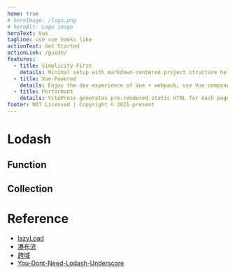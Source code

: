 ```yaml
---
home: true
# heroImage: /logo.png
# heroAlt: Logo image
heroText: Vue
tagline: use vue hooks like
actionText: Get Started
actionLink: /guide/
features:
  - title: Simplicity First
    details: Minimal setup with markdown-centered project structure helps you focus on writing.
  - title: Vue-Powered
    details: Enjoy the dev experience of Vue + webpack, use Vue components in markdown, and develop custom themes with Vue.
  - title: Performant
    details: VitePress generates pre-rendered static HTML for each page, and runs as an SPA once a page is loaded.
footer: MIT Licensed | Copyright © 2021-present
---
```


# Lodash

## Function

## Collection

# Reference

- [lazyLoad](https://zhuanlan.zhihu.com/p/55311726)
- [瀑布流](https://zhuanlan.zhihu.com/p/55575862)
- [跨域](https://zhuanlan.zhihu.com/p/56718905)
- [You-Dont-Need-Lodash-Underscore](https://github.com/you-dont-need/You-Dont-Need-Lodash-Underscore)
